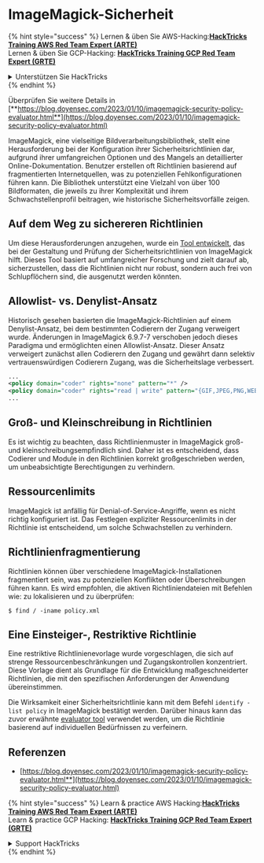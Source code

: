 # ImageMagick-Sicherheit

{% hint style="success" %}
Lernen & üben Sie AWS-Hacking:<img src="/.gitbook/assets/arte.png" alt="" data-size="line">[**HackTricks Training AWS Red Team Expert (ARTE)**](https://training.hacktricks.xyz/courses/arte)<img src="/.gitbook/assets/arte.png" alt="" data-size="line">\
Lernen & üben Sie GCP-Hacking: <img src="/.gitbook/assets/grte.png" alt="" data-size="line">[**HackTricks Training GCP Red Team Expert (GRTE)**<img src="/.gitbook/assets/grte.png" alt="" data-size="line">](https://training.hacktricks.xyz/courses/grte)

<details>

<summary>Unterstützen Sie HackTricks</summary>

* Überprüfen Sie die [**Abonnementpläne**](https://github.com/sponsors/carlospolop)!
* **Treten Sie der** 💬 [**Discord-Gruppe**](https://discord.gg/hRep4RUj7f) oder der [**Telegram-Gruppe**](https://t.me/peass) bei oder **folgen** Sie uns auf **Twitter** 🐦 [**@hacktricks\_live**](https://twitter.com/hacktricks\_live)**.**
* **Teilen Sie Hacking-Tricks, indem Sie PRs an die** [**HackTricks**](https://github.com/carlospolop/hacktricks) und [**HackTricks Cloud**](https://github.com/carlospolop/hacktricks-cloud) GitHub-Repos senden.

</details>
{% endhint %}

Überprüfen Sie weitere Details in [**https://blog.doyensec.com/2023/01/10/imagemagick-security-policy-evaluator.html**](https://blog.doyensec.com/2023/01/10/imagemagick-security-policy-evaluator.html)

ImageMagick, eine vielseitige Bildverarbeitungsbibliothek, stellt eine Herausforderung bei der Konfiguration ihrer Sicherheitsrichtlinien dar, aufgrund ihrer umfangreichen Optionen und des Mangels an detaillierter Online-Dokumentation. Benutzer erstellen oft Richtlinien basierend auf fragmentierten Internetquellen, was zu potenziellen Fehlkonfigurationen führen kann. Die Bibliothek unterstützt eine Vielzahl von über 100 Bildformaten, die jeweils zu ihrer Komplexität und ihrem Schwachstellenprofil beitragen, wie historische Sicherheitsvorfälle zeigen.

## Auf dem Weg zu sichereren Richtlinien
Um diese Herausforderungen anzugehen, wurde ein [Tool entwickelt](https://imagemagick-secevaluator.doyensec.com/), das bei der Gestaltung und Prüfung der Sicherheitsrichtlinien von ImageMagick hilft. Dieses Tool basiert auf umfangreicher Forschung und zielt darauf ab, sicherzustellen, dass die Richtlinien nicht nur robust, sondern auch frei von Schlupflöchern sind, die ausgenutzt werden könnten.

## Allowlist- vs. Denylist-Ansatz
Historisch gesehen basierten die ImageMagick-Richtlinien auf einem Denylist-Ansatz, bei dem bestimmten Codierern der Zugang verweigert wurde. Änderungen in ImageMagick 6.9.7-7 verschoben jedoch dieses Paradigma und ermöglichten einen Allowlist-Ansatz. Dieser Ansatz verweigert zunächst allen Codierern den Zugang und gewährt dann selektiv vertrauenswürdigen Codierern Zugang, was die Sicherheitslage verbessert.
```xml
...
<policy domain="coder" rights="none" pattern="*" />
<policy domain="coder" rights="read | write" pattern="{GIF,JPEG,PNG,WEBP}" />
...
```
## Groß- und Kleinschreibung in Richtlinien
Es ist wichtig zu beachten, dass Richtlinienmuster in ImageMagick groß- und kleinschreibungsempfindlich sind. Daher ist es entscheidend, dass Codierer und Module in den Richtlinien korrekt großgeschrieben werden, um unbeabsichtigte Berechtigungen zu verhindern.

## Ressourcenlimits
ImageMagick ist anfällig für Denial-of-Service-Angriffe, wenn es nicht richtig konfiguriert ist. Das Festlegen expliziter Ressourcenlimits in der Richtlinie ist entscheidend, um solche Schwachstellen zu verhindern.

## Richtlinienfragmentierung
Richtlinien können über verschiedene ImageMagick-Installationen fragmentiert sein, was zu potenziellen Konflikten oder Überschreibungen führen kann. Es wird empfohlen, die aktiven Richtliniendateien mit Befehlen wie: zu lokalisieren und zu überprüfen:
```shell
$ find / -iname policy.xml
```
## Eine Einsteiger-, Restriktive Richtlinie
Eine restriktive Richtlinienevorlage wurde vorgeschlagen, die sich auf strenge Ressourcenbeschränkungen und Zugangskontrollen konzentriert. Diese Vorlage dient als Grundlage für die Entwicklung maßgeschneiderter Richtlinien, die mit den spezifischen Anforderungen der Anwendung übereinstimmen.

Die Wirksamkeit einer Sicherheitsrichtlinie kann mit dem Befehl `identify -list policy` in ImageMagick bestätigt werden. Darüber hinaus kann das zuvor erwähnte [evaluator tool](https://imagemagick-secevaluator.doyensec.com/) verwendet werden, um die Richtlinie basierend auf individuellen Bedürfnissen zu verfeinern.

## Referenzen
* [https://blog.doyensec.com/2023/01/10/imagemagick-security-policy-evaluator.html**](https://blog.doyensec.com/2023/01/10/imagemagick-security-policy-evaluator.html)



{% hint style="success" %}
Learn & practice AWS Hacking:<img src="/.gitbook/assets/arte.png" alt="" data-size="line">[**HackTricks Training AWS Red Team Expert (ARTE)**](https://training.hacktricks.xyz/courses/arte)<img src="/.gitbook/assets/arte.png" alt="" data-size="line">\
Learn & practice GCP Hacking: <img src="/.gitbook/assets/grte.png" alt="" data-size="line">[**HackTricks Training GCP Red Team Expert (GRTE)**<img src="/.gitbook/assets/grte.png" alt="" data-size="line">](https://training.hacktricks.xyz/courses/grte)

<details>

<summary>Support HackTricks</summary>

* Check the [**subscription plans**](https://github.com/sponsors/carlospolop)!
* **Join the** 💬 [**Discord group**](https://discord.gg/hRep4RUj7f) or the [**telegram group**](https://t.me/peass) or **follow** us on **Twitter** 🐦 [**@hacktricks\_live**](https://twitter.com/hacktricks\_live)**.**
* **Share hacking tricks by submitting PRs to the** [**HackTricks**](https://github.com/carlospolop/hacktricks) and [**HackTricks Cloud**](https://github.com/carlospolop/hacktricks-cloud) github repos.

</details>
{% endhint %}
